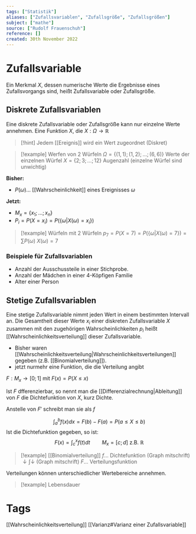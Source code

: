 ```yaml
---
tags: ["Statistik"]
aliases: ["Zufallsvariablen", "Zufallsgröße", "Zufallsgrößen"]
subject: ["mathe"]
source: ["Rudolf Frauenschuh"]
reference: []
created: 30th November 2022
---
```


# Zufallsvariable
Ein Merkmal $X$, dessen numerische Werte die Ergebnisse eines Zufallsvorgangs sind, heißt Zufallsvariable oder Zufallsgröße.
## Diskrete Zufallsvariablen
Eine diskrete Zufallsvariable oder Zufallsgröße kann nur einzelne Werte annehmen.
Eine Funktion $X$, die $X:\Omega\rightarrow\mathbb{R}$

>[!hint] Jedem [[Ereignis]] wird ein Wert zugeordnet (Diskret)

>[!example] Werfen von 2 Würfeln
>$\Omega=\{(1,1);(1,2);\dots;(6,6)\}$ Werte der einzelnen Würfel
>$X=\{2;3;\dots;12\}$ Augenzahl (einzelne Würfel sind unwichtig)

**Bisher:**
- $P(\omega)\dots$ [[Wahrscheinlichkeit]] eines Ereignisses $\omega$

**Jetzt:**
- $M_{x}=\{x_{1};\dots ;x_{n}\}$
- $P_{i}=P(X=x_{i})=P(\{\omega|X(\omega)=x_{i}\})$

>[!example] Würfeln mit $2$ Würfeln
>$p_{7}=P(X=7)=P(\{\omega|X(\omega)=7\})=\sum\limits P(\omega)$
>$X(\omega)=7$

### Beispiele für Zufallsvariablen
- Anzahl der Ausschussteile in einer Stichprobe.
- Anzahl der Mädchen in einer 4-Köpfigen Familie
- Alter einer Person

## Stetige Zufallsvariablen
Eine stetige Zufallsvariable nimmt jeden Wert in einem bestimmten Intervall an.
Die Gesamtheit dieser Werte $x_{i}$ einer diskreten Zufallsvariable $X$ zusammen mit den zugehörigen Wahrscheinlichkeiten $p_{i}$ heißt [[Wahrscheinlichkeitsverteilung]] dieser Zufallsvariable.

- Bisher waren [[Wahrscheinlichkeitsverteilung|Wahrscheinlichkeitsverteilungen]] gegeben (z.B. [[Binomialverteilung]]).
- jetzt nurmehr eine Funktion, die die Verteilung angibt

$F: M_{x}\rightarrow[0;1]$ mit $F(x)=P(X\leq x)$

Ist $F$ dfferenzierbar, so nennt man die [[Differenzialrechnung|Ableitung]] von $F$ die Dichtefunktion von $X$, kurz Dichte.

Anstelle von $F'$ schreibt man sie als $f$

$$
\int^{b}_{a} f(x)dx= F(b)-F(a) = P(a\leq X\leq b)
$$
Ist die Dichtefunktion gegeben, so ist:
$$
F(x)=\int^{x}_{c}f(t)dt\qquad M_{x}=[c;d]\text{ z.B. } \mathbb{R}
$$
> [!example] [[Binomialverteilung]]
> $f\dots$ Dichtefunktion
> (Graph mitschrift)
> $\downarrow\int\downarrow$
> (Graph mitschrift)
> $F\dots$ Verteilungsfunktion

Verteilungen können unterschiedlicher Wertebereiche annehmen.

>[!example] Lebensdauer

# Tags
[[Wahrscheinlichkeitsverteilung]]
[[Varianz#Varianz einer Zufallsvariable]]